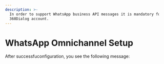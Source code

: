```yaml
---
description: >-
  In order to support WhatsApp business API messages it is mandatory for you to
  360Dialog account.
---
```


# WhatsApp Omnichannel Setup

After successfuconfiguration, you see the following message:



